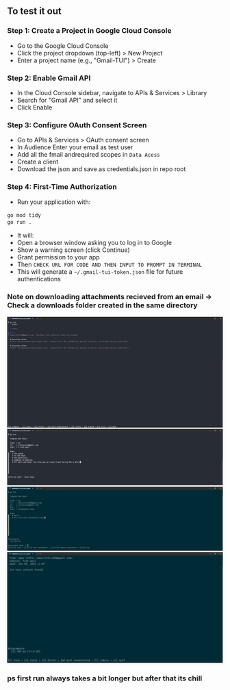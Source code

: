 ## To test it out

### Step 1: Create a Project in Google Cloud Console

- Go to the Google Cloud Console
- Click the project dropdown (top-left) > New Project
- Enter a project name (e.g., "Gmail-TUI") > Create

### Step 2: Enable Gmail API

- In the Cloud Console sidebar, navigate to APIs & Services > Library
- Search for "Gmail API" and select it
- Click Enable

### Step 3: Configure OAuth Consent Screen

- Go to APIs & Services > OAuth consent screen
- In Audience Enter your email as test user
- Add all the fmail andrequired scopes in `Data Acess`
- Create a client
- Download the json and save as credentials.json in repo root

### Step 4: First-Time Authorization

- Run your application with:

```bash
go mod tidy
go run .
```

- It will:
- Open a browser window asking you to log in to Google
- Show a warning screen (click Continue)
- Grant permission to your app
- Then `CHECK URL FOR CODE AND THEN INPUT TO PROMPT IN TERMINAL`
- This will generate a `~/.gmail-tui-token.json` file for future authentications

### Note on downloading attachments recieved from an email -> Check a downloads folder created in the same directory

![inbox](./images/inbox.png)
![compose](./images/compose.png)
![attachment sent](./images/attach_send.png)
![attachment recieved](./images/attach_rec.png)

### ps first run always takes a bit longer but after that its chill
